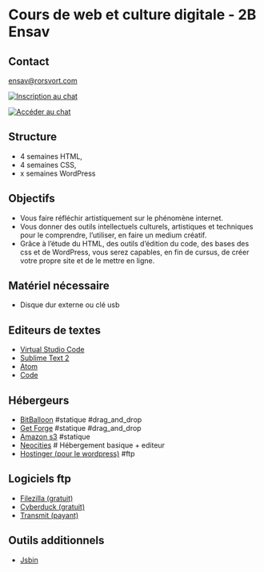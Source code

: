 # Cours de web et culture digitale - 2B Ensav

## Contact

ensav@rorsvort.com

[![Inscription au chat](https://img.shields.io/badge/Slack-Inscription-orange.svg)](https://lacenchat-register.herokuapp.com/)

[![Accéder au chat](https://img.shields.io/badge/Slack-Acc%C3%A9dez%20au%20chat-green.svg)](https://lacenchat.slack.com)

## Structure

* 4 semaines HTML,
* 4 semaines CSS,
* x semaines WordPress

## Objectifs

* Vous faire réfléchir artistiquement sur le phénomène internet.
* Vous donner des outils intellectuels culturels, artistiques et techniques pour le comprendre, l’utiliser, en faire un medium créatif.
* Grâce à l’étude du HTML, des outils d’édition du code, des bases des css et de WordPress, vous serez capables, en fin de cursus, de créer votre propre site et de le mettre en ligne.

## Matériel nécessaire

* Disque dur externe ou clé usb

## Editeurs de textes

* [Virtual Studio Code](https://code.visualstudio.com/)
* [Sublime Text 2](https://www.sublimetext.com/)
* [Atom](https://atom.io/)
* [Code](https://code.visualstudio.com/)

## Hébergeurs

* [BitBalloon](https://www.bitballoon.com) #statique #drag_and_drop
* [Get Forge](https://getforge.com) #statique #drag_and_drop
* [Amazon s3](http://www.smalldatajournalism.com/projects/one-offs/using-amazon-s3/) #statique
* [Neocities](https://neocities.org/) # Hébergement basique + editeur
* [Hostinger (pour le wordpress)](http://www.hostinger.fr/commander) #ftp

## Logiciels ftp

* [Filezilla (gratuit)](https://filezilla-project.org/)
* [Cyberduck (gratuit)](https://cyberduck.io/)
* [Transmit (payant)](https://panic.com/transmit/)

## Outils additionnels

* [Jsbin](http://jsbin.com/qaracug/edit?html,output)
